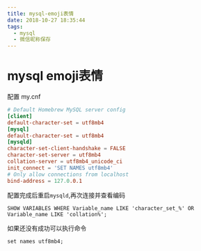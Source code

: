 ```yaml
---
title: mysql-emoji表情
date: 2018-10-27 18:35:44
tags:
  - mysql
  - 微信昵称保存
---
```


# mysql emoji表情

配置 my.cnf

```cnf
# Default Homebrew MySQL server config
[client]
default-character-set = utf8mb4
[mysql]
default-character-set = utf8mb4
[mysqld]
character-set-client-handshake = FALSE
character-set-server = utf8mb4
collation-server = utf8mb4_unicode_ci
init_connect = 'SET NAMES utf8mb4'
# Only allow connections from localhost
bind-address = 127.0.0.1

```
配置完成后重启`mysqld`,再次连接并查看编码

```mysql bash
SHOW VARIABLES WHERE Variable_name LIKE 'character_set_%' OR Variable_name LIKE 'collation%';
```
如果还没有成功可以执行命令
```mysql bash
set names utf8mb4;
```